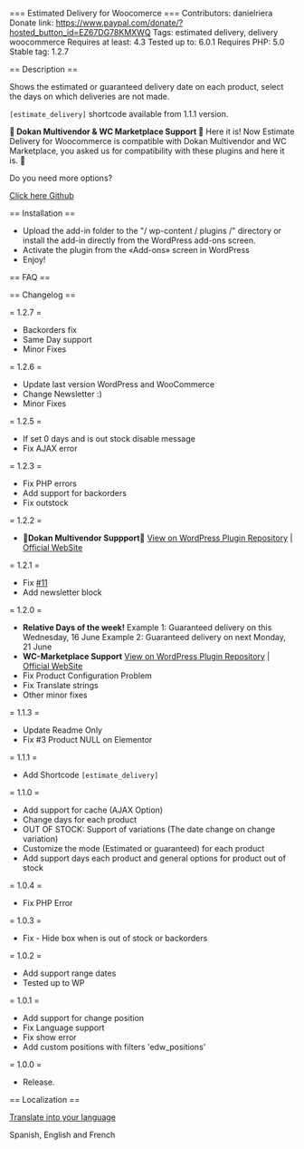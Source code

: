 === Estimated Delivery for Woocomerce ===
Contributors: danielriera
Donate link: https://www.paypal.com/donate/?hosted_button_id=EZ67DG78KMXWQ
Tags: estimated delivery, delivery woocommerce
Requires at least: 4.3
Tested up to: 6.0.1
Requires PHP: 5.0
Stable tag: 1.2.7
 
== Description ==

Shows the estimated or guaranteed delivery date on each product, select the days on which deliveries are not made.


``[estimate_delivery]`` shortcode available from 1.1.1 version.

**🎉 Dokan Multivendor & WC Marketplace Support 🎉**
Here it is! Now Estimate Delivery for Woocommerce is compatible with Dokan Multivendor and WC Marketplace, you asked us for compatibility with these plugins and here it is. 🤪

Do you need more options?

[Click here Github](https://github.com/DanielRiera/estimated-delivery-woocommerce/issues)

== Installation ==

* Upload the add-in folder to the "/ wp-content / plugins /" directory or install the add-in directly from the WordPress add-ons screen.
* Activate the plugin from the «Add-ons» screen in WordPress
* Enjoy!
 
== FAQ ==


 
== Changelog ==

= 1.2.7 =
* Backorders fix
* Same Day support
* Minor Fixes

= 1.2.6 =
* Update last version WordPress and WooCommerce
* Change Newsletter :)
* Minor Fixes

= 1.2.5 =
* If set 0 days and is out stock disable message
* Fix AJAX error

= 1.2.3 =
* Fix PHP errors
* Add support for backorders
* Fix outstock

= 1.2.2 =
* 🎉**Dokan Multivendor Suppport**🎉 [View on WordPress Plugin Repository](https://es.wordpress.org/plugins/dokan-lite/) | [Official WebSite](https://wedevs.com/dokan)

= 1.2.1 =
* Fix [#11](https://github.com/DanielRiera/estimated-delivery-woocommerce/issues/11)
* Add newsletter block

= 1.2.0 =
* **Relative Days of the week!** 
Example 1: Guaranteed delivery on this Wednesday, 16 June
Example 2: Guaranteed delivery on next Monday, 21 June
* **WC-Marketplace Support** [View on WordPress Plugin Repository](https://wordpress.org/plugins/dc-woocommerce-multi-vendor/) | [Official WebSite](https://wc-marketplace.com/)
* Fix Product Configuration Problem
* Fix Translate strings
* Other minor fixes

= 1.1.3 =
* Update Readme Only
* Fix #3 Product NULL on Elementor

= 1.1.1 =
* Add Shortcode ```[estimate_delivery]```

= 1.1.0 =
* Add support for cache (AJAX Option)
* Change days for each product
* OUT OF STOCK: Support of variations (The date change on change variation)
* Customize the mode (Estimated or guaranteed) for each product
* Add support days each product and general options for product out of stock

= 1.0.4 =
* Fix PHP Error

= 1.0.3 =
* Fix - Hide box when is out of stock or backorders

= 1.0.2 =
* Add support range dates
* Tested up to WP

= 1.0.1 =
* Add support for change position
* Fix Language support
* Fix show error
* Add custom positions with filters 'edw_positions'

= 1.0.0 =
* Release.

== Localization ==

[Translate into your language](https://translate.wordpress.org/projects/wp-plugins/estimated-delivery-for-woocommerce/)

Spanish, English and French
